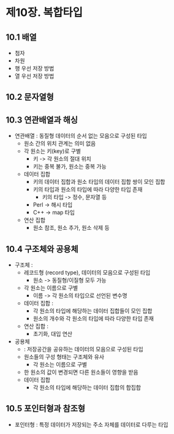 # 제10장. 복합타입

## 10.1 배열
* 첨자
* 차원
* 행 우선 저장 방법
* 열 우선 저장 방법

## 10.2 문자열형

## 10.3 연관배열과 해싱
* 연관배열 : 동질형 데이터의 순서 없는 모음으로 구성된 타입
  * 원소 간의 위치 관계는 의미 없음
  * 각 원소는 키(key)로 구별
    * 키 -> 각 원소의 절대 위치
    * 키는 중복 불가, 원소는 중복 가능
  * 데이터 집합
    * 키의 데이터 집합과 원소 타입의 데이터 집합 쌍이 모인 집합
    * 키의 타입과 원소의 타입에 따라 다양한 타입 존재
      * 키의 타입 -> 정수, 문자열 등
    * Perl -> 해시 타입
    * C++ -> map 타입
  * 연산 집합
    * 원소 참조, 원소 추가, 원소 삭제 등

## 10.4 구조체와 공용체
* 구조체 : 
  * 레코드형 (record type), 데이터의 모음으로 구성된 타입
    * 원소 -> 동질형/이질형 모두 가능
  * 각 원소는 이름으로 구별
    * 이름 -> 각 원소의 타입으로 선언된 변수명
  * 데이터 집합 : 
    * 각 원소의 타입에 해당하는 데이터 집합들이 모인 집합
    * 원소의 개수와 각 원소의 타입에 따라 다양한 타입 존재
  * 연산 집합 : 
    * 초기화, 대입 연산
* 공용체 
  * : 저장공간을 공유하는 데이터의 모음으로 구성된 타입
  * 원소들의 구성 형태는 구조체와 유사
    * 각 원소는 이름으로 구별
  * 한 원소의 값이 변경되면 다른 원소들이 영향을 받음
  * 데이터 집합
    * 각 원소의 타입에 해당하는 데이터 집합의 합집합

## 10.5 포인터형과 참조형
* 포인터형 : 특정 데이터가 저장되는 주소 자체를 데이터로 다루는 타입

